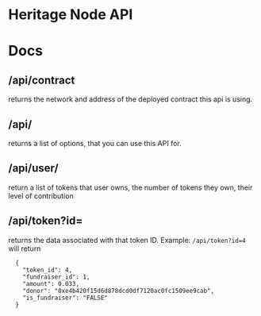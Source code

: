 Heritage Node API
=================

# Docs

## /api/contract
returns the network and address of the deployed contract this api is using.

## /api/
returns a list of options, that you can use this API for.

## /api/user/<address>
return a list of tokens that user owns, the number of tokens they own, their level of contribution

## /api/token?id=<id number>
returns the data associated with that token ID.
Example: `/api/token?id=4` will return 
```
  {
    "token_id": 4,
    "fundraiser_id": 1,
    "amount": 0.033,
    "donor": "0xe4b420f15d6d878dcd0df7120ac0fc1509ee9cab",
    "is_fundraiser": "FALSE"
  }
```